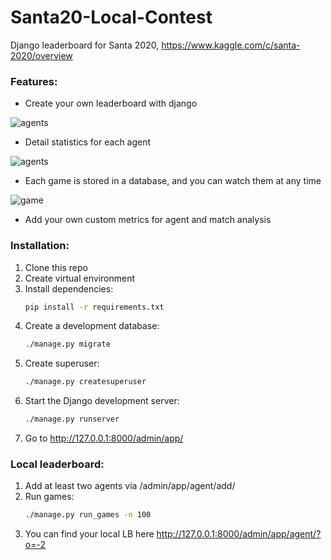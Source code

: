 # Santa20-Local-Contest
Django leaderboard for Santa 2020, https://www.kaggle.com/c/santa-2020/overview

### Features:

- Create your own leaderboard with django

![agents](https://github.com/w9PcJLyb/Santa20-Local-Contest/blob/main/assets/agents.png)

- Detail statistics for each agent

![agents](https://github.com/w9PcJLyb/Santa20-Local-Contest/blob/main/assets/agent.png)

- Each game is stored in a database, and you can watch them at any time

![game](https://github.com/w9PcJLyb/Santa20-Local-Contest/blob/main/assets/game.png)

- Add your own custom metrics for agent and match analysis

### Installation:

1. Clone this repo
2. Create virtual environment
3. Install dependencies:
   ```bash
   pip install -r requirements.txt
   ```
4. Create a development database:
   ```bash
   ./manage.py migrate
   ```
5. Create superuser:
   ```bash
   ./manage.py createsuperuser
   ```
6. Start the Django development server:
   ```bash
   ./manage.py runserver
   ```
7. Go to http://127.0.0.1:8000/admin/app/

### Local leaderboard:

1. Add at least two agents via /admin/app/agent/add/
2. Run games:
   ```bash
   ./manage.py run_games -n 100
   ```
3. You can find your local LB here http://127.0.0.1:8000/admin/app/agent/?o=-2
